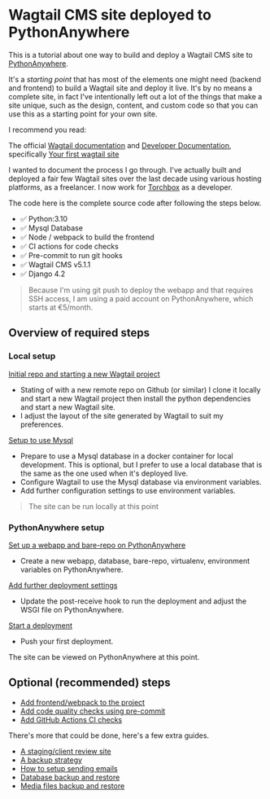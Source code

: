 # Wagtail CMS site deployed to PythonAnywhere

This is a tutorial about one way to build and deploy a Wagtail CMS site to [PythonAnywhere](https://www.pythonanywhere.com).

It's a *starting point* that has most of the elements one might need (backend and frontend) to build a Wagtail site and deploy it live. It's by no means a complete site, in fact I've intentionally left out a lot of the things that make a site unique, such as the design, content, and custom code so that you can use this as a starting point for your own site.

I recommend you read:

The official [Wagtail documentation](https://wagtail.org) and [Developer Documentation](https://docs.wagtail.org/en/stable/), specifically [Your first wagtail site](https://docs.wagtail.org/en/stable/getting_started/tutorial.html)

I wanted to document the process I go through. I've actually built and deployed a fair few Wagtail sites over the last decade using various hosting platforms, as a freelancer. I now work for [Torchbox](https://torchbox.com) as a developer.

The code here is the complete source code after following the steps below.

- ✅ Python:3.10
- ✅ Mysql Database
- ✅ Node / webpack to build the frontend
- ✅ CI actions for code checks
- ✅ Pre-commit to run git hooks
- ✅ Wagtail CMS v5.1.1
- ✅ Django 4.2

> Because I'm using git push to deploy the webapp and that requires SSH access, I am using a paid account on PythonAnywhere, which starts at €5/month.

## Overview of required steps

### Local setup

[Initial repo and starting a new Wagtail project](./docs/required/100-1-start-wagtail.md)

- Stating of with a new remote repo on Github (or similar) I clone it locally and start a new Wagtail project then install the python dependencies and start a new Wagtail site.
- I adjust the layout of the site generated by Wagtail to suit my preferences.

[Setup to use Mysql](./docs/required/100-2-use-mysql.md)

- Prepare to use a Mysql database in a docker container for local development. This is optional, but I prefer to use a local database that is the same as the one used when it's deployed live.
- Configure Wagtail to use the Mysql database via environment variables.
- Add further configuration settings to use environment variables.

> The site can be run locally at this point

### PythonAnywhere setup

[Set up a webapp and bare-repo on PythonAnywhere](./docs/required/200-1-webapp-setup.md)

- Create a new webapp, database, bare-repo, virtualenv, environment variables on PythonAnywhere.

[Add further deployment settings](./docs/required/200-2-deploy-hooks-wsgi.md)

- Update the post-receive hook to run the deployment and adjust the WSGI file on PythonAnywhere.

[Start a deployment](./docs/required/200-3-push-to-deploy.md)

- Push your first deployment.

The site can be viewed on PythonAnywhere at this point.

## Optional (recommended) steps

- [Add frontend/webpack to the project](./docs/optional/100-1-add-frontend-compilation.md)
- [Add code quality checks using pre-commit](./docs/optional/100-2-pre-commit.md)
- [Add GitHub Actions CI checks](./docs/optional/100-3-ci-actions.md)

There's more that could be done, here's a few extra guides.

- [A staging/client review site](./docs/more/a-stagingclient-review-site.md)
- [A backup strategy](./docs/more/b-a-backup-strategy.md)
- [How to setup sending emails](./docs/more/d-how-to-setup-sending-emails.md)
- [Database backup and restore](./docs/more/e-database-backup-and-restore.md)
- [Media files backup and restore](./docs/more/f-media-files-backup-and-restore.md)
